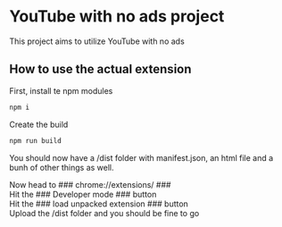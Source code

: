 # YouTube with no ads project

This project aims to utilize YouTube with no ads

## How to use the actual extension

First, install te npm modules
```js
npm i 
```

Create the build
```js
npm run build
```

You should now have a /dist folder with manifest.json,
an html file and a bunh of other things as well. <br/>

Now head to ### chrome://extensions/ ###  <br/>
Hit the ### Developer mode ### button <br/>
Hit the ### load unpacked extension ### button <br/>
Upload the /dist folder and you should be fine to go <br/>